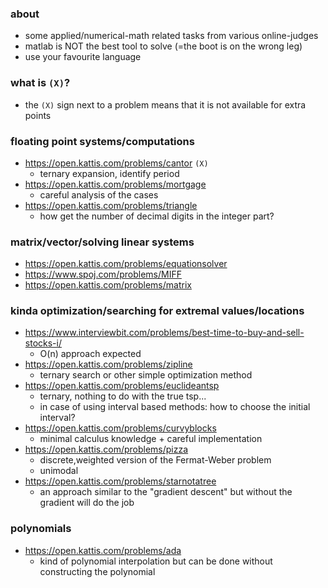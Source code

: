 ### about
- some applied/numerical-math related tasks from various online-judges 
- matlab is NOT the best tool to solve (=the boot is on the wrong leg)
- use your favourite language

### what is `(X)`?
- the `(X)` sign next to a problem means that it is not available for extra points

### floating point systems/computations
- https://open.kattis.com/problems/cantor `(X)`
  - ternary expansion, identify period
- https://open.kattis.com/problems/mortgage
  - careful analysis of the cases
- https://open.kattis.com/problems/triangle
  - how get the number of decimal digits in the integer part?

### matrix/vector/solving linear systems
- https://open.kattis.com/problems/equationsolver
- https://www.spoj.com/problems/MIFF
- https://open.kattis.com/problems/matrix

### kinda optimization/searching for extremal values/locations
- https://www.interviewbit.com/problems/best-time-to-buy-and-sell-stocks-i/
  - O(n) approach expected
- https://open.kattis.com/problems/zipline
  - ternary search or other simple optimization method
- https://open.kattis.com/problems/euclideantsp
  - ternary, nothing to do with the true tsp...
  - in case of using interval based methods: how to choose the initial interval?
- https://open.kattis.com/problems/curvyblocks
  - minimal calculus knowledge + careful implementation
- https://open.kattis.com/problems/pizza
  - discrete,weighted version of the Fermat-Weber problem
  - unimodal
- https://open.kattis.com/problems/starnotatree
  - an approach similar to the "gradient descent" but without the gradient will do the job 

### polynomials
- https://open.kattis.com/problems/ada
  - kind of polynomial interpolation but can be done without constructing the polynomial

